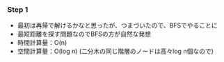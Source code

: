 ### Step 1
- 最初は再帰で解けるかなと思ったが、つまづいたので、BFSでやることに
- 最短距離を探す問題なのでBFSの方が自然な発想
- 時間計算量：O(n)
- 空間計算量：O(log n) (二分木の同じ階層のノードは高々log n個なので)

```Go
```

